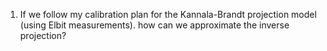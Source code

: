 1. If we follow my calibration plan for the Kannala-Brandt projection model (using Elbit measurements). how can we approximate the inverse projection?